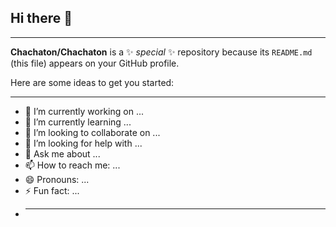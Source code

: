 ## Hi there 👋
______

**Chachaton/Chachaton** is a ✨ _special_ ✨ repository because its `README.md` (this file) appears on your GitHub profile.

Here are some ideas to get you started:
___
- 🔭 I’m currently working on ...
- 🌱 I’m currently learning ...
- 👯 I’m looking to collaborate on ...
- 🤔 I’m looking for help with ...
- 💬 Ask me about ...
- 📫 How to reach me: ...
- 😄 Pronouns: ...
- ⚡ Fun fact: ...
- ___

